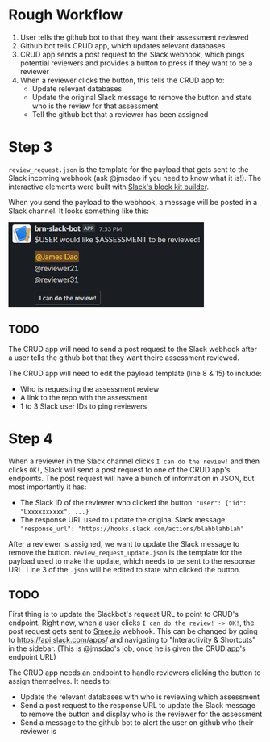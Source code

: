 # Rough Workflow

1. User tells the github bot to that they want their assessment reviewed
2. Github bot tells CRUD app, which updates relevant databases
3. CRUD app sends a post request to the Slack webhook, which pings potential reviewers and provides a button to press if they want to be a reviewer
4. When a reviewer clicks the button, this tells the CRUD app to:
    - Update relevant databases
    - Update the original Slack message to remove the button and state who is the review for that assessment
    - Tell the github bot that a reviewer has been assigned


# Step 3

`review_request.json` is the template for the payload that gets sent to the Slack incoming webhook (ask @jmsdao if you need to know what it is!). The interactive elements were built with [Slack's block kit builder](https://app.slack.com/block-kit-builder).

When you send the payload to the webhook, a message will be posted in a Slack channel. It looks something like this:

![](block_msg.png)

## TODO
The CRUD app will need to send a post request to the Slack webhook after a user tells the github bot that they want theire assessment reviewed.

The CRUD app will need to edit the payload template (line 8 & 15) to include:
- Who is requesting the assessment review
- A link to the repo with the assessment
- 1 to 3 Slack user IDs to ping reviewers

# Step 4

When a reviewer in the Slack channel clicks `I can do the review!` and then clicks `OK!`, Slack will send a post request to one of the CRUD app's endpoints. The post request will have a bunch of information in JSON, but most importantly it has:
- The Slack ID of the reviewer who clicked the button: `"user": {"id": "Uxxxxxxxxxx", ...}`
- The response URL used to update the original Slack message: `"response_url": "https://hooks.slack.com/actions/blahblahblah"`

After a reviewer is assigned, we want to update the Slack message to remove the button. `review_request_update.json` is the template for the payload used to make the update, which needs to be sent to the response URL. Line 3 of the `.json` will be edited to state who clicked the button.

## TODO

First thing is to update the Slackbot's request URL to point to CRUD's endpoint. Right now, when a user clicks `I can do the review! -> OK!`, the post request gets sent to [Smee.io](https://smee.io/) webhook. This can be changed by going to https://api.slack.com/apps/ and navigating to "Interactivity & Shortcuts" in the sidebar. (This is @jmsdao's job, once he is given the CRUD app's endpoint URL)

The CRUD app needs an endpoint to handle reviewers clicking the button to assign themselves. It needs to:
- Update the relevant databases with who is reviewing which assessment
- Send a post request to the response URL to update the Slack message to remove the button and display who is the reviewer for the assessment
- Send a message to the github bot to alert the user on github who their reviewer is
